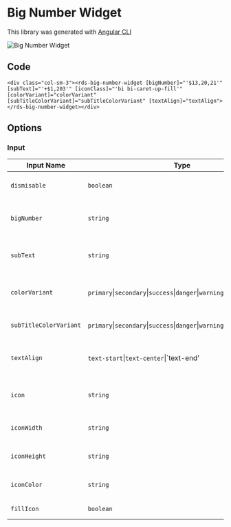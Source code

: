 # Big Number Widget

This library was generated with [Angular CLI](https://github.com/angular/angular-cli)
<p align="left">
<img src="../../assets/big-number.png" alt="Big Number Widget"/>
<p/>

## Code

`<div class="col-sm-3"><rds-big-number-widget [bigNumber]="'$13,20,21'" [subText]="'+$1,203'" [iconClass]="'bi bi-caret-up-fill'" [colorVariant]="colorVariant"   [subTitleColorVariant]="subTitleColorVariant" [textAlign]="textAlign"></rds-big-number-widget></div>`

## Options
### Input
<!-- prettier-ignore -->
| Input Name                  | Type                             |Example| Description                                                                  |
| --------------------------- | -------------------------------- |------------| ---------------------------------------------------------------------------- |
| `dismisable`                     | `boolean`                            |"false"|Shows the close button  |
| `bigNumber`                | `string`                           |"55,000"| to set the big number to be displayed       |
| `subText`                | `string`                           |"8,65,230"| to set the sub text to be displayed       |
| `colorVariant`                | `primary`\|`secondary`\|`success`\|`danger`\|`warning`\|`info`\|`light`\|`dark`   |"danger"|  For setting color for the big number |
| `subTitleColorVariant`   | `primary`\|`secondary`\|`success`\|`danger`\|`warning`\|`info`\|`light`\|`dark`  |"danger"|  For setting color for the sub text  |
|`textAlign`    |`text-start`\|`text-center`\|`text-end'|   `text-center`   |for setting alignment of the content |
|`icon`|`string`|"plus"|"for setting the icon to be displayed"|
|`iconWidth`|`string`|"12px"|"to set width of the icon"|
|`iconHeight`|`string`|"12px"|"to set height of the icon"|
|`iconColor`  |`string`   |"#f14b4b"    |"to set color of the icon"|
|`fillIcon`|`boolean`   |"true"   | "for getting filled icon"|
